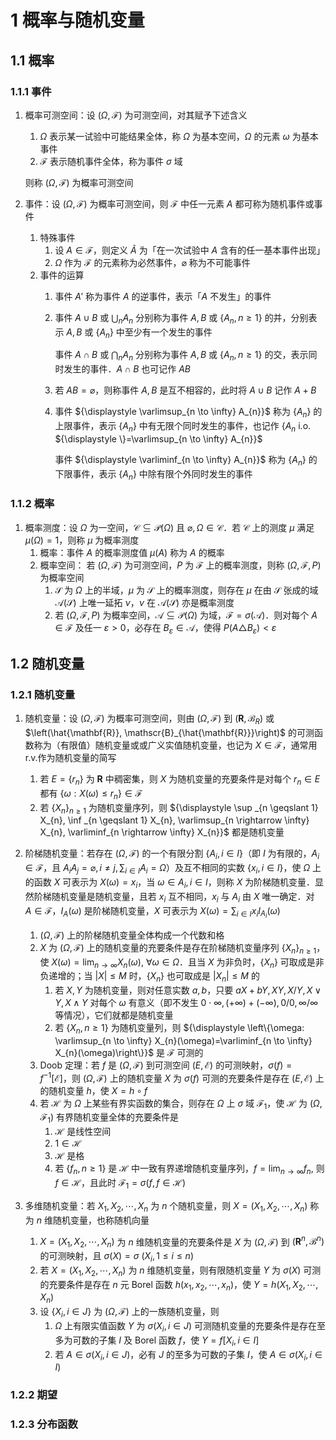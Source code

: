 # 1 概率与随机变量

## 1.1 概率
### 1.1.1 事件
1. 概率可测空间：设 $(\Omega, \mathscr{F})$ 为可测空间，对其赋予下述含义
    1. $\Omega$ 表示某一试验中可能结果全体，称 $\Omega$ 为基本空间，$\Omega$ 的元素 $\omega$ 为基本事件
    2. $\mathscr{F}$ 表示随机事件全体，称为事件 $\sigma$ 域

    则称 $(\Omega, \mathscr{F})$ 为概率可测空间

2. 事件：设 $(\Omega, \mathscr{F})$ 为概率可测空间，则 $\mathscr{F}$ 中任一元素 $A$ 都可称为随机事件或事件
    1. 特殊事件
        1. 设 $A \in \mathscr{F}$，则定义 $\widetilde{A}$ 为「在一次试验中 $A$ 含有的任一基本事件出现」
        2. $\Omega$ 作为 $\mathscr{F}$ 的元素称为必然事件，$\varnothing$ 称为不可能事件
    2. 事件的运算
        1. 事件 $A'$ 称为事件 $A$ 的逆事件，表示「$A$ 不发生」的事件
        2. 事件 $A \cup B$ 或 $\bigcup_{n} A_{n}$ 分别称为事件 $A, B$ 或 $\left\{A_{n}, n \geqslant 1\right\}$ 的并，分别表示 $A, B$ 或 $\left\{A_{n}\right\}$ 中至少有一个发生的事件

            事件 $A \cap B$ 或 $\bigcap_{n} A_{n}$ 分别称为事件 $A, B$ 或 $\left\{A_{n}, n \geqslant 1\right\}$ 的交，表示同时发生的事件．$A \cap B$ 也可记作 $AB$

        3. 若 $A B=\varnothing$，则称事件 $A, B$ 是互不相容的，此时将 $A \cup B$ 记作 $A + B$
        4. 事件 ${\displaystyle \varlimsup_{n \to \infty} A_{n}}$ 称为 $\left\{A_{n}\right\}$ 的上限事件，表示 $\left\{A_{n}\right\}$ 中有无限个同时发生的事件，也记作 $\left\{A_{n}\right.$ i.o. ${\displaystyle \}=\varlimsup_{n \to \infty} A_{n}}$

            事件 ${\displaystyle \varliminf_{n \to \infty} A_{n}}$ 称为 $\left\{A_{n}\right\}$ 的下限事件，表示 $\left\{A_{n}\right\}$ 中除有限个外同时发生的事件

### 1.1.2 概率
1. 概率测度：设 $\Omega$ 为一空间，$\mathscr{C} \subseteq \mathcal{P}(\Omega)$ 且 $\varnothing, \Omega \in \mathscr{C}$．若 $\mathscr{C}$ 上的测度 $\mu$ 满足 $\mu(\Omega)=1$，则称 $\mu$ 为概率测度
    1. 概率：事件 $A$ 的概率测度值 $\mu(A)$ 称为 $A$ 的概率
    2. 概率空间： 若 $(\Omega, \mathscr{F})$ 为可测空间，$P$ 为 $\mathscr{F}$ 上的概率测度，则称 $(\Omega, \mathscr{F}, P)$ 为概率空间
        1. $\mathscr{S}$ 为 $\Omega$ 上的半域，$\mu$ 为 $\mathscr{S}$ 上的概率测度，则存在 $\mu$ 在由 $\mathscr{S}$ 张成的域 $\mathscr{A}(\mathscr{S})$ 上唯一延拓 $\nu$，$\nu$ 在 $\mathscr{A}(\mathscr{S})$ 亦是概率测度
        2. 若 $(\Omega, \mathscr{F}, P)$ 为概率空间，$\mathscr{A} \subseteq \mathcal{P}(\Omega)$ 为域，$\mathscr{F}=\sigma(\mathscr{A})$．则对每个 $A \in \mathscr{F}$ 及任一 $\varepsilon>0$，必存在 $B_{\varepsilon} \in \mathscr{A}$，使得 $P\left(A \triangle B_{\varepsilon}\right)<\varepsilon$

## 1.2 随机变量
### 1.2.1 随机变量
1. 随机变量：设 $(\Omega, \mathscr{F})$ 为概率可测空间，则由 $(\Omega, \mathscr{F})$ 到 $\left(\mathbf{R}, \mathscr{B}_{R}\right)$ 或 $\left(\hat{\mathbf{R}}, \mathscr{B}_{\hat{\mathbf{R}}}\right)$ 的可测函数称为（有限值）随机变量或或广义实值随机变量，也记为 $X \in \mathscr{F}$，通常用 $\text{r.v.}$作为随机变量的简写
    1. 若 $E=\left\{r_{n}\right\}$ 为 $\mathbf{R}$ 中稠密集，则 $X$ 为随机变量的充要条件是对每个 $r_{n} \in E$ 都有 $\left\{\omega: X(\omega) \leqslant r_{n}\right\} \in \mathscr{F}$
    2. 若 $\left\{X_{n}\right\}_{n \geqslant 1}$ 为随机变量序列，则 ${\displaystyle \sup _{n \geqslant 1} X_{n},  \inf _{n \geqslant 1} X_{n}, \varlimsup_{n \rightarrow \infty} X_{n}, \varliminf_{n \rightarrow \infty} X_{n}}$ 都是随机变量
2. 阶梯随机变量：若存在 $(\Omega, \mathscr{F})$ 的一个有限分割 $\left\{A_{i}, i \in I\right\}$（即 $I$ 为有限的，$A_{i} \in \mathscr{F}$，且 $A_{i} A_{j}=\varnothing, i \neq j, {\displaystyle \sum_{i \in I} A_{i}=\Omega}$）及互不相同的实数 $\left\{x_{i}, i \in I\right\}$，使 $\Omega$ 上的函数 $X$ 可表示为 $X(\omega)=x_{i}$，当 $\omega \in A_{i}, i \in I$，则称 $X$ 为阶梯随机变量．显然阶梯随机变量是随机变量，且若 $x_{i}$ 互不相同，$x_{i}$ 与 $A_{i}$ 由 $X$ 唯一确定．对 $A \in \mathscr{F}$，$I_{A}(\omega)$ 是阶梯随机变量，$X$ 可表示为 ${\displaystyle X(\omega)=\sum_{i \in I} x_{i} I_{A_{i}}(\omega)}$

    1. $(\Omega, \mathscr{F})$ 上的阶梯随机变量全体构成一个代数和格
    2. $X$ 为 $(\Omega, \mathscr{F})$ 上的随机变量的充要条件是存在阶梯随机变量序列 $\left\{X_{n}\right\}_{n \geqslant 1}$，使 ${\displaystyle X(\omega)=\lim _{n \rightarrow \infty} X_{n}(\omega), \  \forall \omega \in \Omega}$．且当 $X$ 为非负时，$\left\{X_{n}\right\}$ 可取成是非负递增的；当 $|X| \leqslant M$ 时，$\left\{X_{n}\right\}$ 也可取成是 $\left|X_{n}\right| \leqslant M$ 的
        1. 若 $X, Y$ 为随机变量，则对任意实数 $a, b$，只要 $a X+b Y, X Y, X / Y, X \vee Y, X \wedge Y$ 对每个 $\omega$ 有意义（即不发生 $0 \cdot \infty, (+\infty)+(-\infty), 0 / 0, \infty / \infty$ 等情况），它们就都是随机变量
        2. 若 $\left\{X_{n}, n \geqslant 1\right\}$ 为随机变量列，则 ${\displaystyle \left\{\omega: \varlimsup_{n \to \infty} X_{n}(\omega)=\varliminf_{n \to \infty} X_{n}(\omega)\right\}}$ 是 $\mathscr{F}$ 可测的
    3. $\text{Doob}$ 定理：若 $f$ 是 $(\Omega, \mathscr{F})$ 到可测空间 $(E, \mathscr{E})$ 的可测映射，$\sigma(f)= f^{-1}[\mathscr{E}]$，则 $(\Omega, \mathscr{F})$ 上的随机变量 $X$ 为 $\sigma(f)$ 可测的充要条件是存在 $(E, \mathscr{E})$ 上的随机变量 $h$，使 $X=h \circ f$
    4. 若 $\mathscr{H}$ 为 $\Omega$ 上某些有界实函数的集合，则存在 $\Omega$ 上 $\sigma$ 域 $\mathscr{F}_{1}$，使 $\mathscr{H}$ 为 $\left(\Omega, \mathscr{F}_{1}\right)$ 有界随机变量全体的充要条件是
        1. $\mathscr{H}$ 是线性空间
        2. $1 \in \mathscr{H}$
        3. $\mathscr{H}$ 是格
        4. 若 $\left\{f_{n}, n \geqslant 1\right\}$ 是 $\mathscr{H}$ 中一致有界递增随机变量序列，${\displaystyle f=\lim _{n \to \infty} f_{n}}$, 则 $f \in \mathscr{H}$，且此时 $\mathscr{F}_{1}=\sigma(f, f \in \mathscr{H})$

3. 多维随机变量：若 $X_{1}, X_{2}, \cdots, X_{n}$ 为 $n$ 个随机变量，则 $X=\left(X_{1}, X_{2}, \cdots, X_{n}\right)$ 称为 $n$ 维随机变量，也称随机向量
    1. $X=\left(X_{1}, X_{2}, \cdots, X_{n}\right)$ 为 $n$ 维随机变量的充要条件是 $X$ 为 $(\Omega, \mathscr{F})$ 到 $\left(\mathbf{R}^{n}, \mathscr{B}^{n}\right)$ 的可测映射，且 $\sigma(X)=\sigma \ \left(X_{i}, 1 \leqslant i \leqslant n\right)$
    2. 若 $X=\left(X_{1}, X_{2}, \cdots, X_{n}\right)$ 为 $n$ 维随机变量，则有限随机变量 $Y$ 为 $\sigma(X)$ 可测的充要条件是存在 $n$ 元 $\text{Borel}$ 函数 $h\left(x_{1}, x_{2}, \cdots, x_{n}\right)$，使 $Y=h\left(X_{1}, X_{2}, \cdots, X_{n}\right)$
    3. 设 $\left\{X_{i}, i \in J\right\}$ 为 $(\Omega, \mathscr{F})$ 上的一族随机变量，则
        1. $\Omega$ 上有限实值函数 $Y$ 为 $\sigma\left(X_{i}, i \in J\right)$ 可测随机变量的充要条件是存在至多为可数的子集 $I$ 及 $\text{Borel}$ 函数 $f$，使 $Y=f\left[X_{i}, i \in I\right]$
        2. 若 $A \in \sigma\left(X_{i}, i \in J\right)$，必有 $J$ 的至多为可数的子集 $I$，使 $A \in \sigma\left(X_{i}, i \in I\right)$

### 1.2.2 期望

### 1.2.3 分布函数
